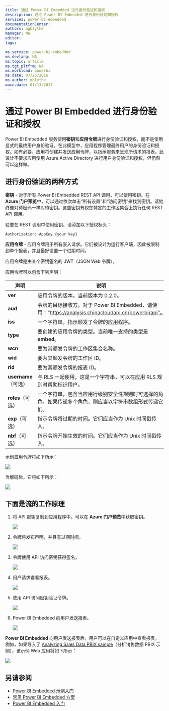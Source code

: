 ```yaml
---
title: 通过 Power BI Embedded 进行身份验证和授权
description: 通过 Power BI Embedded 进行身份验证和授权
services: power-bi-embedded
documentationCenter: 
authors: mgblythe
manager: NA
editor: 
tags: 

ms.service: power-bi-embedded
ms.devlang: NA
ms.topic: article
ms.tgt_pltfrm: NA
ms.workload: powerbi
ms.date: 07/26/2016
ms.author: mblythe
wacn.date: 01/13/2017
---
```


# 通过 Power BI Embedded 进行身份验证和授权

Power BI Embedded 服务使用**密钥**和**应用令牌**进行身份验证和授权，而不是使用显式的最终用户身份验证。在此模型中，应用程序管理最终用户的身份验证和授权。如有必要，应用将创建并发送应用令牌，以指示服务来呈现所请求的报表。此设计不要求应用使用 Azure Active Directory 进行用户身份验证和授权，但仍然可以这样做。

## 进行身份验证的两种方式

**密钥** - 对于所有 Power BI Embedded REST API 调用，可以使用密钥。在 **Azure 门户预览**中，可以通过依次单击“所有设置”和“访问密钥”来找到密钥。请始终像对待密码一样对待密钥。这些密钥有权在特定的工作区集合上执行任何 REST API 调用。

若要在 REST 调用中使用密钥，请添加以下授权标头：

    Authorization: AppKey {your key}

**应用令牌** - 应用令牌用于所有嵌入请求。它们被设计为运行客户端，因此被限制到单个报表，并且最好设置一个过期时间。

应用令牌是由某个密钥签名的 JWT（JSON Web 令牌）。

应用令牌可以包含下列声明：

| 声明 | 说明 |
|--------------|------------|
| **ver** | 应用令牌的版本。当前版本为 0.2.0。 |
| **aud** | 令牌的目标接收方。对于 Power BI Embedded，请使用：“https://analysis.chinacloudapi.cn/powerbi/api”。 |
| **iss** | 一个字符串，指示颁发了令牌的应用程序。 |
| **type** | 要创建的应用令牌的类型。当前唯一支持的类型是 **embed**。 |
| **wcn** | 要为其颁发令牌的工作区集合名称。 |
| **wid** | 要为其颁发令牌的工作区 ID。 |
| **rid** | 要为其颁发令牌的报表 ID。 |
| **username**（可选） | 与 RLS 一起使用，这是一个字符串，可以在应用 RLS 规则时帮助标识用户。 |
| **roles**（可选） | 一个字符串，包含当应用行级别安全性规则时可选择的角色。如果传递多个角色，则应当以字符串数组形式传递它们。 |
| **exp**（可选） | 指示令牌将过期的时间。它们应当作为 Unix 时间戳传入。 |
| **nbf**（可选） | 指示令牌开始生效的时间。它们应当作为 Unix 时间戳传入。 |

示例应用令牌将如下所示：

![](./media/power-bi-embedded-app-token-flow/power-bi-embedded-app-token-flow-sample-coded.png)  

当解码后，它将如下所示：

![](./media/power-bi-embedded-app-token-flow/power-bi-embedded-app-token-flow-sample-decoded.png)  

## 下面是流的工作原理

1. 将 API 密钥复制到应用程序中。可以在 **Azure 门户预览**中获取密钥。

    ![](./media/powerbi-embedded-get-started-sample/azure-portal.png)  

2. 令牌将发布声明，并且有过期时间。

    ![](./media/powerbi-embedded-get-started-sample/power-bi-embedded-token-2.png)  

3. 令牌使用 API 访问密钥获得签名。

    ![](./media/powerbi-embedded-get-started-sample\power-bi-embedded-token-3.png)  

4. 用户请求查看报表。

    ![](./media/powerbi-embedded-get-started-sample/power-bi-embedded-token-4.png)  

5.	使用 API 访问密钥验证令牌。

    ![](./media/powerbi-embedded-get-started-sample/power-bi-embedded-token-5.png)  

6.	Power BI Embedded 向用户发送报表。

    ![](./media/powerbi-embedded-get-started-sample/power-bi-embedded-token-6.png)  

**Power BI Embedded** 向用户发送报表后，用户可以在自定义应用中查看报表。例如，如果导入了 [Analyzing Sales Data PBIX sample](http://download.microsoft.com/download/1/4/E/14EDED28-6C58-4055-A65C-23B4DA81C4DE/Analyzing_Sales_Data.pbix)（分析销售数据 PBIX 示例），该示例 Web 应用将如下所示：

![](./media/powerbi-embedded-get-started-sample/sample-web-app.png)  

## 另请参阅
- [Power BI Embedded 示例入门](./power-bi-embedded-get-started-sample.md)
- [常见 Power BI Embedded 方案](./power-bi-embedded-scenarios.md)
- [Power BI Embedded 入门](./power-bi-embedded-get-started.md)

<!---HONumber=Mooncake_1010_2016-->
